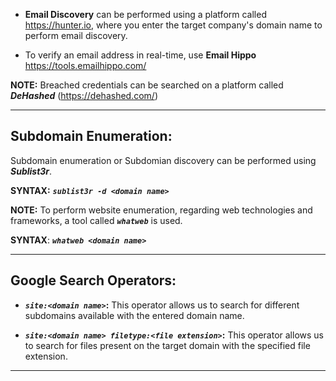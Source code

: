- **Email Discovery** can be performed using a platform called https://hunter.io, where you enter the target company's domain name to perform email discovery.

- To verify an email address in real-time, use **Email Hippo** https://tools.emailhippo.com/ 

**NOTE:** Breached credentials can be searched on a platform called **_DeHashed_** (https://dehashed.com/) 
***
## Subdomain Enumeration:

Subdomain enumeration or Subdomian discovery can be performed using **_Sublist3r_**. 

**SYNTAX:** **_`sublist3r -d <domain name>`_**

**NOTE:** To perform website enumeration, regarding web technologies and frameworks, a tool called **_`whatweb`_** is used. 

**SYNTAX**: **_`whatweb <domain name>`_**
***
## Google Search Operators:

- **_`site:<domain name>`_:** This operator allows us to search for different subdomains available with the entered domain name. 

- **_`site:<domain name> filetype:<file extension>`_:** This operator allows us to search for files present on the target domain with the specified file extension. 

***
